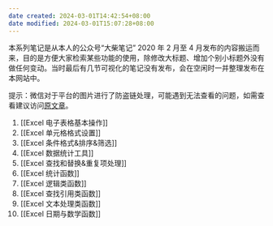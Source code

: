 ```yaml
---
date created: 2024-03-01T14:42:54+08:00
date modified: 2024-03-01T15:07:28+08:00
---
```

本系列笔记是从本人的公众号“大柴笔记” 2020 年 2 月至 4 月发布的内容搬运而来，目的是方便大家检索某些功能的使用，除修改大标题、增加个别小标题外没有做任何变动。当时最后有几节可视化的笔记没有发布，会在空闲时一并整理发布在本网站中。

提示：微信对于平台的图片进行了防盗链处理，可能遇到无法查看的问题，如需查看建议访问[原文章](https://mp.weixin.qq.com/mp/homepage?__biz=MzI5MzQ5NjE3OA==&hid=9&sn=f9510ecd9200f00591d3d098a9f8b549&scene=18&uin=&key=&devicetype=Windows+10+x64&version=6309092b&lang=zh_CN&ascene=0&session_us=gh_62efb220b6ab)。

1. [[Excel 电子表格基本操作]]
2. [[Excel 单元格格式设置]]
3. [[Excel 条件格式&排序&筛选]]
4. [[Excel 数据统计工具]]
5. [[Excel 查找和替换&重复项处理]]
6. [[Excel 统计函数]]
7. [[Excel 逻辑类函数]]
8. [[Excel 查找引用类函数]]
9. [[Excel 文本处理类函数]]
10. [[Excel 日期与数学函数]]

